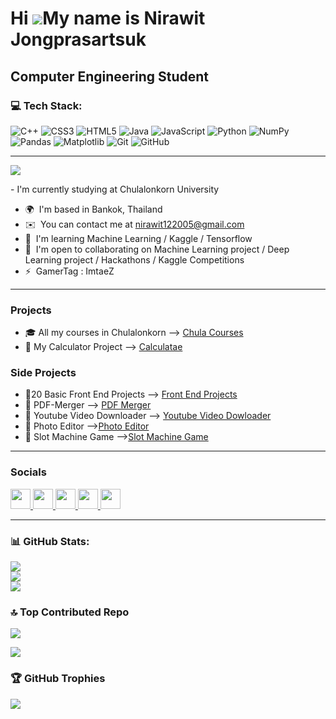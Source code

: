 Hi ![](https://user-images.githubusercontent.com/18350557/176309783-0785949b-9127-417c-8b55-ab5a4333674e.gif)My name is Nirawit Jongprasartsuk
==============================================================================================================================================

Computer Engineering Student
----------------------------


### 💻 Tech Stack:
![C++](https://img.shields.io/badge/c++-%2300599C.svg?style=for-the-badge&logo=c%2B%2B&logoColor=white) ![CSS3](https://img.shields.io/badge/css3-%231572B6.svg?style=for-the-badge&logo=css3&logoColor=white) ![HTML5](https://img.shields.io/badge/html5-%23E34F26.svg?style=for-the-badge&logo=html5&logoColor=white) ![Java](https://img.shields.io/badge/java-%23ED8B00.svg?style=for-the-badge&logo=openjdk&logoColor=white) ![JavaScript](https://img.shields.io/badge/javascript-%23323330.svg?style=for-the-badge&logo=javascript&logoColor=%23F7DF1E) ![Python](https://img.shields.io/badge/python-3670A0?style=for-the-badge&logo=python&logoColor=ffdd54) ![NumPy](https://img.shields.io/badge/numpy-%23013243.svg?style=for-the-badge&logo=numpy&logoColor=white) ![Pandas](https://img.shields.io/badge/pandas-%23150458.svg?style=for-the-badge&logo=pandas&logoColor=white) ![Matplotlib](https://img.shields.io/badge/Matplotlib-%23ffffff.svg?style=for-the-badge&logo=Matplotlib&logoColor=black) ![Git](https://img.shields.io/badge/git-%23F05033.svg?style=for-the-badge&logo=git&logoColor=white) ![GitHub](https://img.shields.io/badge/github-%23121011.svg?style=for-the-badge&logo=github&logoColor=white)

----------------------------
![](https://quotes-github-readme.vercel.app/api?type=horizontal&theme=radical)

\- I'm currently studying at Chulalonkorn University

* 🌍  I'm based in Bankok, Thailand
* ✉️  You can contact me at [nirawit122005@gmail.com](mailto:nirawit122005@gmail.com)
* 🧠  I'm learning Machine Learning / Kaggle / Tensorflow
* 🤝  I'm open to collaborating on Machine Learning project / Deep Learning project / Hackathons / Kaggle Competitions
* ⚡  GamerTag : ImtaeZ

----------------------------
### Projects
- :mortar_board: All my courses in Chulalonkorn --> [Chula Courses](https://github.com/ImtaeZ/Chula-Course)
- :1234: My Calculator Project --> [Calculatae](https://github.com/ImtaeZ/Calculatae)

### Side Projects
- 🚪20 Basic Front End Projects --> [Front End Projects](https://github.com/ImtaeZ/20-Basic-Frontend-Projects)
- :page_with_curl: PDF-Merger --> [PDF Merger](https://github.com/ImtaeZ/PDF-Merger)
- :calling: Youtube Video Downloader --> [Youtube Video Dowloader](https://github.com/ImtaeZ/YT-Video-Downloader)
- :wrench: Photo Editor -->[Photo Editor](https://github.com/ImtaeZ/Photo-Editor-ImtaeZ)
- 🎰 Slot Machine Game -->[Slot Machine Game](https://github.com/ImtaeZ/Slot-Machine-by-ImtaeZ)

----------------------------
### Socials

<p align="left"> <a href="https://www.facebook.com/wichanjong" target="_blank" rel="noreferrer"> <picture> <source media="(prefers-color-scheme: dark)" srcset="https://raw.githubusercontent.com/danielcranney/readme-generator/main/public/icons/socials/facebook-dark.svg" /> <source media="(prefers-color-scheme: light)" srcset="https://raw.githubusercontent.com/danielcranney/readme-generator/main/public/icons/socials/facebook.svg" /> <img src="https://raw.githubusercontent.com/danielcranney/readme-generator/main/public/icons/socials/facebook.svg" width="32" height="32" /> </picture> </a> <a href="https://www.github.com/ImtaeZ" target="_blank" rel="noreferrer"> <picture> <source media="(prefers-color-scheme: dark)" srcset="https://raw.githubusercontent.com/danielcranney/readme-generator/main/public/icons/socials/github-dark.svg" /> <source media="(prefers-color-scheme: light)" srcset="https://raw.githubusercontent.com/danielcranney/readme-generator/main/public/icons/socials/github.svg" /> <img src="https://raw.githubusercontent.com/danielcranney/readme-generator/main/public/icons/socials/github.svg" width="32" height="32" /> </picture> </a> <a href="http://www.instagram.com/kira_taez/" target="_blank" rel="noreferrer"> <picture> <source media="(prefers-color-scheme: dark)" srcset="https://raw.githubusercontent.com/danielcranney/readme-generator/main/public/icons/socials/instagram-dark.svg" /> <source media="(prefers-color-scheme: light)" srcset="https://raw.githubusercontent.com/danielcranney/readme-generator/main/public/icons/socials/instagram.svg" /> <img src="https://raw.githubusercontent.com/danielcranney/readme-generator/main/public/icons/socials/instagram.svg" width="32" height="32" /> </picture> </a> <a href="https://www.linkedin.com/in/นิรวิทย์-จงประสาธน์สุข-0b0a3730a/" target="_blank" rel="noreferrer"> <picture> <source media="(prefers-color-scheme: dark)" srcset="https://raw.githubusercontent.com/danielcranney/readme-generator/main/public/icons/socials/linkedin-dark.svg" /> <source media="(prefers-color-scheme: light)" srcset="https://raw.githubusercontent.com/danielcranney/readme-generator/main/public/icons/socials/linkedin.svg" /> <img src="https://raw.githubusercontent.com/danielcranney/readme-generator/main/public/icons/socials/linkedin.svg" width="32" height="32" /> </picture> </a> <a href="https://www.stackoverflow.com/users/22060337/imtae" target="_blank" rel="noreferrer"> <picture> <source media="(prefers-color-scheme: dark)" srcset="https://raw.githubusercontent.com/danielcranney/readme-generator/main/public/icons/socials/stackoverflow-dark.svg" /> <source media="(prefers-color-scheme: light)" srcset="https://raw.githubusercontent.com/danielcranney/readme-generator/main/public/icons/socials/stackoverflow.svg" /> <img src="https://raw.githubusercontent.com/danielcranney/readme-generator/main/public/icons/socials/stackoverflow.svg" width="32" height="32" /> </picture> </a></p>

----------------------------
### 📊 GitHub Stats:
![](https://github-readme-stats.vercel.app/api?username=ImtaeZ&theme=blue_navy&hide_border=false&include_all_commits=false&count_private=false)<br/>
![](https://github-readme-streak-stats.herokuapp.com/?user=ImtaeZ&theme=blue_navy&hide_border=false)<br/>
![](https://github-readme-stats.vercel.app/api/top-langs/?username=ImtaeZ&theme=blue_navy&hide_border=false&include_all_commits=false&count_private=false&layout=compact)

### 🔝 Top Contributed Repo
![](https://github-contributor-stats.vercel.app/api?username=ImtaeZ&limit=5&theme=blue_navy&combine_all_yearly_contributions=true)


[![](https://visitcount.itsvg.in/api?id=ImtaeZ&icon=0&color=1)](https://visitcount.itsvg.in)

### 🏆 GitHub Trophies
![](https://github-profile-trophy.vercel.app/?username=ImtaeZ&theme=radical&no-frame=false&no-bg=true&margin-w=4)

